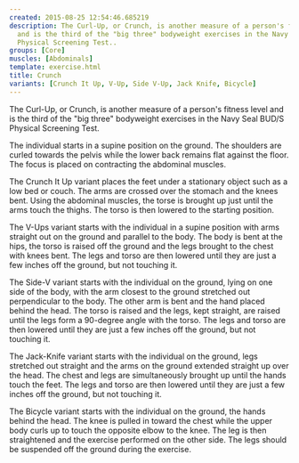 ```yaml
---
created: 2015-08-25 12:54:46.685219
description: The Curl-Up, or Crunch, is another measure of a person's fitness level
  and is the third of the "big three" bodyweight exercises in the Navy Seal BUD/S
  Physical Screening Test..
groups: [Core]
muscles: [Abdominals]
template: exercise.html
title: Crunch
variants: [Crunch It Up, V-Up, Side V-Up, Jack Knife, Bicycle]
---
```

The Curl-Up, or Crunch, is another measure of a person's fitness level and is the third of the "big three" bodyweight exercises in the Navy Seal BUD/S Physical Screening Test.

The individual starts in a supine position on the ground. The shoulders are curled towards the pelvis while the lower back remains flat against the floor. The focus is placed on contracting the abdominal muscles.

The Crunch It Up variant places the feet under a stationary object such as a low bed or couch. The arms are crossed over the stomach and the knees bent. Using the abdominal muscles, the torse is brought up just until the arms touch the thighs. The torso is then lowered to the starting position.

The V-Ups variant starts with the individual in a supine position with arms straight out on the ground and parallel to the body. The body is bent at the hips, the torso is raised off the ground and the legs brought to the chest with knees bent. The legs and torso are then lowered until they are just a few inches off the ground, but not touching it.

The Side-V variant starts with the individual on the ground, lying on one side of the body, with the arm closest to the ground stretched out perpendicular to the body. The other arm is bent and the hand placed behind the head. The torso is raised and the legs, kept straight, are raised until the legs form a 90-degree angle with the torso. The legs and torso are then lowered until they are just a few inches off the ground, but not touching it.

The Jack-Knife variant starts with the individual on the ground, legs stretched out straight and the arms on the ground extended straight up over the head. The chest and legs are simultaneously brought up until the hands touch the feet. The legs and torso are then lowered until they are just a few inches off the ground, but not touching it.

The Bicycle variant starts with the individual on the ground, the hands behind the head. The knee is pulled in toward the chest while the upper body curls up to touch the opposite elbow to the knee. The leg is then straightened and the exercise performed on the other side. The legs should be suspended off the ground during the exercise.